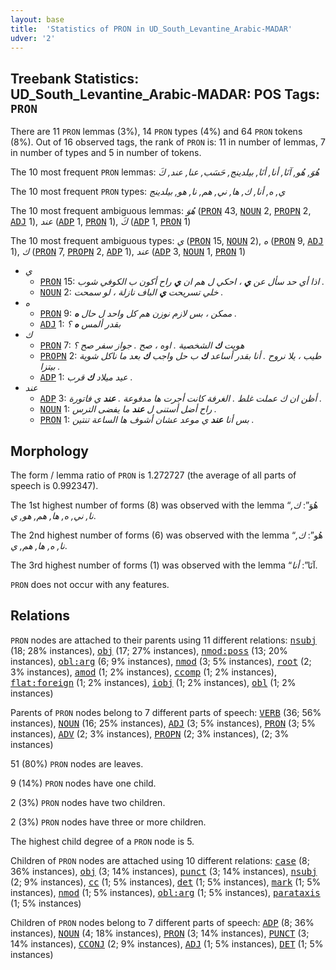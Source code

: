 ```yaml
---
layout: base
title:  'Statistics of PRON in UD_South_Levantine_Arabic-MADAR'
udver: '2'
---
```


## Treebank Statistics: UD_South_Levantine_Arabic-MADAR: POS Tags: `PRON`

There are 11 `PRON` lemmas (3%), 14 `PRON` types (4%) and 64 `PRON` tokens (8%).
Out of 16 observed tags, the rank of `PRON` is: 11 in number of lemmas, 7 in number of types and 5 in number of tokens.

The 10 most frequent `PRON` lemmas: <em>هُوَ, هُو, آنَا, أنا, أنَا, بيلدينج, حَسَب, عنا, عند, كَ</em>

The 10 most frequent `PRON` types:  <em>ي, ه, أنا, ك, ها, ني, هم, نا, هو, بيلدينج</em>

The 10 most frequent ambiguous lemmas: <em>هُوَ</em> (<tt><a href="ajp_madar-pos-PRON.html">PRON</a></tt> 43, <tt><a href="ajp_madar-pos-NOUN.html">NOUN</a></tt> 2, <tt><a href="ajp_madar-pos-PROPN.html">PROPN</a></tt> 2, <tt><a href="ajp_madar-pos-ADJ.html">ADJ</a></tt> 1), <em>عند</em> (<tt><a href="ajp_madar-pos-ADP.html">ADP</a></tt> 1, <tt><a href="ajp_madar-pos-PRON.html">PRON</a></tt> 1), <em>كَ</em> (<tt><a href="ajp_madar-pos-ADP.html">ADP</a></tt> 1, <tt><a href="ajp_madar-pos-PRON.html">PRON</a></tt> 1)

The 10 most frequent ambiguous types:  <em>ي</em> (<tt><a href="ajp_madar-pos-PRON.html">PRON</a></tt> 15, <tt><a href="ajp_madar-pos-NOUN.html">NOUN</a></tt> 2), <em>ه</em> (<tt><a href="ajp_madar-pos-PRON.html">PRON</a></tt> 9, <tt><a href="ajp_madar-pos-ADJ.html">ADJ</a></tt> 1), <em>ك</em> (<tt><a href="ajp_madar-pos-PRON.html">PRON</a></tt> 7, <tt><a href="ajp_madar-pos-PROPN.html">PROPN</a></tt> 2, <tt><a href="ajp_madar-pos-ADP.html">ADP</a></tt> 1), <em>عند</em> (<tt><a href="ajp_madar-pos-ADP.html">ADP</a></tt> 3, <tt><a href="ajp_madar-pos-NOUN.html">NOUN</a></tt> 1, <tt><a href="ajp_madar-pos-PRON.html">PRON</a></tt> 1)


* <em>ي</em>
  * <tt><a href="ajp_madar-pos-PRON.html">PRON</a></tt> 15: <em>اذا أي حد سأل عن <b>ي</b> ، احكي ل هم ان <b>ي</b> راح أكون ب الكوفي شوب .</em>
  * <tt><a href="ajp_madar-pos-NOUN.html">NOUN</a></tt> 2: <em>خلي تسريحت <b>ي</b> الباف نازلة ، لو سمحت .</em>
* <em>ه</em>
  * <tt><a href="ajp_madar-pos-PRON.html">PRON</a></tt> 9: <em>ممكن ، بس لازم نوزن هم كل واحد ل حال <b>ه</b> .</em>
  * <tt><a href="ajp_madar-pos-ADJ.html">ADJ</a></tt> 1: <em>بقدر ألمس <b>ه</b> ؟</em>
* <em>ك</em>
  * <tt><a href="ajp_madar-pos-PRON.html">PRON</a></tt> 7: <em>هويت <b>ك</b> الشخصية . اوه ، صح . جواز سفر صح ؟</em>
  * <tt><a href="ajp_madar-pos-PROPN.html">PROPN</a></tt> 2: <em>طيب ، يلا نروح . أنا بقدر أساعد <b>ك</b> ب حل واجب <b>ك</b> بعد ما ناكل شوية بيتزا .</em>
  * <tt><a href="ajp_madar-pos-ADP.html">ADP</a></tt> 1: <em>عيد ميلاد <b>ك</b> قرب .</em>
* <em>عند</em>
  * <tt><a href="ajp_madar-pos-ADP.html">ADP</a></tt> 3: <em>أظن ان ك عملت غلط . الغرفة كانت أجرت ها مدفوعة . <b>عند</b> ي فاتورة .</em>
  * <tt><a href="ajp_madar-pos-NOUN.html">NOUN</a></tt> 1: <em>راح أضل أستنى ل <b>عند</b> ما يفضى الترس .</em>
  * <tt><a href="ajp_madar-pos-PRON.html">PRON</a></tt> 1: <em>بس أنا <b>عند</b> ي موعد عشان أشوف ها الساعة تنتين .</em>

## Morphology

The form / lemma ratio of `PRON` is 1.272727 (the average of all parts of speech is 0.992347).

The 1st highest number of forms (8) was observed with the lemma “هُوَ”: <em>ك, نا, ني, ه, ها, هم, هو, ي</em>.

The 2nd highest number of forms (6) was observed with the lemma “هُو”: <em>ك, نا, ه, ها, هم, ي</em>.

The 3rd highest number of forms (1) was observed with the lemma “آنَا”: <em>أنا</em>.

`PRON` does not occur with any features.


## Relations

`PRON` nodes are attached to their parents using 11 different relations: <tt><a href="ajp_madar-dep-nsubj.html">nsubj</a></tt> (18; 28% instances), <tt><a href="ajp_madar-dep-obj.html">obj</a></tt> (17; 27% instances), <tt><a href="ajp_madar-dep-nmod-poss.html">nmod:poss</a></tt> (13; 20% instances), <tt><a href="ajp_madar-dep-obl-arg.html">obl:arg</a></tt> (6; 9% instances), <tt><a href="ajp_madar-dep-nmod.html">nmod</a></tt> (3; 5% instances), <tt><a href="ajp_madar-dep-root.html">root</a></tt> (2; 3% instances), <tt><a href="ajp_madar-dep-amod.html">amod</a></tt> (1; 2% instances), <tt><a href="ajp_madar-dep-ccomp.html">ccomp</a></tt> (1; 2% instances), <tt><a href="ajp_madar-dep-flat-foreign.html">flat:foreign</a></tt> (1; 2% instances), <tt><a href="ajp_madar-dep-iobj.html">iobj</a></tt> (1; 2% instances), <tt><a href="ajp_madar-dep-obl.html">obl</a></tt> (1; 2% instances)

Parents of `PRON` nodes belong to 7 different parts of speech: <tt><a href="ajp_madar-pos-VERB.html">VERB</a></tt> (36; 56% instances), <tt><a href="ajp_madar-pos-NOUN.html">NOUN</a></tt> (16; 25% instances), <tt><a href="ajp_madar-pos-ADJ.html">ADJ</a></tt> (3; 5% instances), <tt><a href="ajp_madar-pos-PRON.html">PRON</a></tt> (3; 5% instances), <tt><a href="ajp_madar-pos-ADV.html">ADV</a></tt> (2; 3% instances), <tt><a href="ajp_madar-pos-PROPN.html">PROPN</a></tt> (2; 3% instances),  (2; 3% instances)

51 (80%) `PRON` nodes are leaves.

9 (14%) `PRON` nodes have one child.

2 (3%) `PRON` nodes have two children.

2 (3%) `PRON` nodes have three or more children.

The highest child degree of a `PRON` node is 5.

Children of `PRON` nodes are attached using 10 different relations: <tt><a href="ajp_madar-dep-case.html">case</a></tt> (8; 36% instances), <tt><a href="ajp_madar-dep-obj.html">obj</a></tt> (3; 14% instances), <tt><a href="ajp_madar-dep-punct.html">punct</a></tt> (3; 14% instances), <tt><a href="ajp_madar-dep-nsubj.html">nsubj</a></tt> (2; 9% instances), <tt><a href="ajp_madar-dep-cc.html">cc</a></tt> (1; 5% instances), <tt><a href="ajp_madar-dep-det.html">det</a></tt> (1; 5% instances), <tt><a href="ajp_madar-dep-mark.html">mark</a></tt> (1; 5% instances), <tt><a href="ajp_madar-dep-nmod.html">nmod</a></tt> (1; 5% instances), <tt><a href="ajp_madar-dep-obl-arg.html">obl:arg</a></tt> (1; 5% instances), <tt><a href="ajp_madar-dep-parataxis.html">parataxis</a></tt> (1; 5% instances)

Children of `PRON` nodes belong to 7 different parts of speech: <tt><a href="ajp_madar-pos-ADP.html">ADP</a></tt> (8; 36% instances), <tt><a href="ajp_madar-pos-NOUN.html">NOUN</a></tt> (4; 18% instances), <tt><a href="ajp_madar-pos-PRON.html">PRON</a></tt> (3; 14% instances), <tt><a href="ajp_madar-pos-PUNCT.html">PUNCT</a></tt> (3; 14% instances), <tt><a href="ajp_madar-pos-CCONJ.html">CCONJ</a></tt> (2; 9% instances), <tt><a href="ajp_madar-pos-ADJ.html">ADJ</a></tt> (1; 5% instances), <tt><a href="ajp_madar-pos-DET.html">DET</a></tt> (1; 5% instances)


